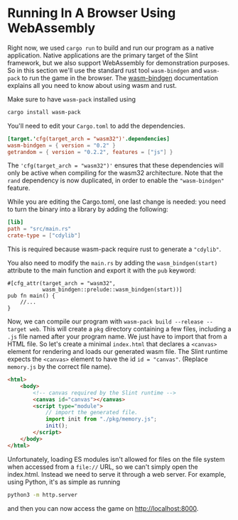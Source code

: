 <!-- Copyright © SixtyFPS GmbH <info@slint.dev> ; SPDX-License-Identifier: MIT -->
# Running In A Browser Using WebAssembly

Right now, we used `cargo run` to build and run our program as a native application.
Native applications are the primary target of the Slint framework, but we also support WebAssembly
for demonstration purposes. So in this section we'll use the standard rust tool `wasm-bindgen` and
`wasm-pack` to run the game in the browser. The [wasm-bindgen](https://rustwasm.github.io/docs/wasm-bindgen/examples/without-a-bundler.html)
documentation explains all you need to know about using wasm and rust.

Make sure to have `wasm-pack` installed using

```sh
cargo install wasm-pack
```

You'll need to edit your `Cargo.toml` to add the dependencies.

```toml
[target.'cfg(target_arch = "wasm32")'.dependencies]
wasm-bindgen = { version = "0.2" }
getrandom = { version = "0.2.2", features = ["js"] }
```

The `'cfg(target_arch = "wasm32")'` ensures that these dependencies will only be active
when compiling for the wasm32 architecture. Note that the `rand` dependency is now duplicated,
in order to enable the `"wasm-bindgen"` feature.

While you are editing the Cargo.toml, one last change is needed: you need to turn the binary into
a library by adding the following:

```toml
[lib]
path = "src/main.rs"
crate-type = ["cdylib"]
```

This is required because wasm-pack require rust to generate a `"cdylib"`.

You also need to modify the `main.rs` by adding the `wasm_bindgen(start)`
attribute to the main function and export it with the `pub` keyword:

```rust,noplayground
#[cfg_attr(target_arch = "wasm32",
           wasm_bindgen::prelude::wasm_bindgen(start))]
pub fn main() {
    //...
}
```

Now, we can compile our program with `wasm-pack build --release --target web`. This
will create a `pkg` directory containing a few files, including a `.js` file
named after your program name. We just have to import that from a HTML file. So let's create a minimal
`index.html` that declares a `<canvas>` element for rendering and loads our generated wasm
file. The Slint runtime expects the `<canvas>` element to have the id `id = "canvas"`.
(Replace `memory.js` by the correct file name).

```html
<html>
    <body>
        <!-- canvas required by the Slint runtime -->
        <canvas id="canvas"></canvas>
        <script type="module">
            // import the generated file.
            import init from "./pkg/memory.js";
            init();
        </script>
    </body>
</html>
```

Unfortunately, loading ES modules isn't allowed for files on the file system when accessed from a
`file://` URL, so we can't simply open the index.html. Instead we need to serve it through a web server.
For example, using Python, it's as simple as running

```sh
python3 -m http.server
```

and then you can now access the game on [http://localhost:8000](http://localhost:8000/).
